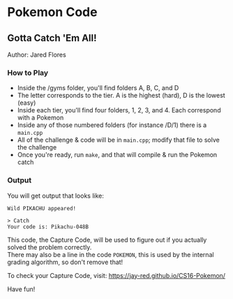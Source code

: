 # Pokemon Code
## Gotta Catch 'Em All!
Author: Jared Flores  

### How to Play
- Inside the /gyms folder, you'll find folders A, B, C, and D
- The letter corresponds to the tier. A is the highest (hard), D is the lowest (easy)
- Inside each tier, you'll find four folders, 1, 2, 3, and 4. Each correspond with a Pokemon
- Inside any of those numbered folders (for instance /D/1) there is a `main.cpp`
- All of the challenge & code will be in `main.cpp`; modify that file to solve the challenge
- Once you're ready, run `make`, and that will compile & run the Pokemon catch

### Output
You will get output that looks like:  
```
Wild PIKACHU appeared!

> Catch
Your code is: Pikachu-048B
```  


This code, the Capture Code, will be used to figure out if you actually solved the problem correctly.  
There may also be a line in the code `POKEMON`, this is used by the internal grading algorithm,
so don't remove that!  


To check your Capture Code, visit: <https://jay-red.github.io/CS16-Pokemon/>


Have fun!
